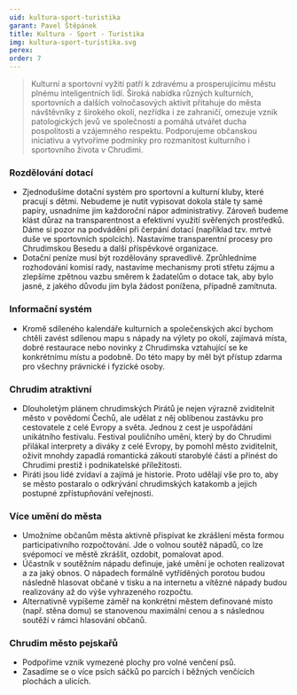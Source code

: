 ```yaml
---
uid: kultura-sport-turistika
garant: Pavel Štěpánek
title: Kultura - Sport - Turistika
img: kultura-sport-turistika.svg
perex:
order: 7
---
```


>Kulturní a sportovní vyžití patří k zdravému a prosperujícímu městu plnému inteligentních lidí. Široká nabídka různých kulturních, sportovních a dalších volnočasových aktivit přitahuje do města návštěvníky z širokého okolí, nezřídka i ze zahraničí, omezuje vznik patologických jevů ve společnosti a pomáhá utvářet ducha pospolitosti a vzájemného respektu. Podporujeme občanskou iniciativu a vytvoříme podmínky pro rozmanitost kulturního i sportovního života v Chrudimi.


### Rozdělování dotací

- Zjednodušíme dotační systém pro sportovní a kulturní kluby, které pracují s dětmi. Nebudeme je nutit vypisovat dokola stále ty samé papíry, usnadníme jim každoroční nápor administrativy. Zároveň budeme klást důraz na transparentnost a efektivní využití svěřených prostředků. Dáme si pozor na podvádění při čerpání dotací (například tzv. mrtvé duše ve sportovních spolcích). Nastavíme transparentní procesy pro Chrudimskou Besedu a další příspěvkové organizace.
- Dotační peníze musí být rozdělovány spravedlivě. Zprůhledníme rozhodování komisí rady, nastavíme mechanismy proti střetu zájmu a zlepšíme zpětnou vazbu směrem k žadatelům o dotace tak, aby bylo jasné, z jakého důvodu jim byla žádost ponížena, případně zamítnuta.


### Informační systém

- Kromě sdíleného kalendáře kulturních a společenských akcí bychom chtěli zavést sdílenou mapu s nápady na výlety po okolí, zajímavá místa, dobré restaurace nebo novinky z Chrudimska vztahující se ke konkrétnímu místu a podobně. Do této mapy by měl být přístup zdarma pro všechny právnické i fyzické osoby. 


### Chrudim atraktivní

- Dlouholetým plánem chrudimských Pirátů je nejen výrazně zviditelnit město v povědomí Čechů, ale udělat z něj oblíbenou zastávku pro cestovatele z celé Evropy a světa. Jednou z cest je uspořádání unikátního festivalu. Festival pouličního umění, který by do Chrudimi přilákal interprety a diváky z celé Evropy, by pomohl město zviditelnit, oživit mnohdy zapadlá romantická zákoutí starobylé části a přinést do Chrudimi prestiž i podnikatelské příležitosti.
- Piráti jsou lidé zvídaví a zajímá je historie. Proto udělají vše pro to, aby se město postaralo o odkrývání chrudimských katakomb a jejich postupné zpřístupňování veřejnosti.


### Více umění do města

- Umožníme občanům města aktivně přispívat ke zkrášlení města formou participativního rozpočtování. Jde o volnou soutěž nápadů, co lze svépomocí ve městě zkrášlit, ozdobit, pomalovat apod. 
- Účastník v soutěžním nápadu definuje, jaké umění je ochoten realizovat a za jaký obnos. O nápadech formálně vytříděných porotou budou následně hlasovat občané v tisku a na internetu a vítězné nápady budou realizovány až do výše vyhrazeného rozpočtu.
- Alternativně vypíšeme záměř na konkrétní městem definované místo (např. stěna domu) se stanovenou maximální cenou a s následnou soutěží v rámci hlasování občanů.


### Chrudim město pejskařů

- Podpoříme vznik vymezené plochy pro volné venčení psů.
- Zasadíme se o více psích sáčků po parcích i běžných venčících plochách a ulicích.

